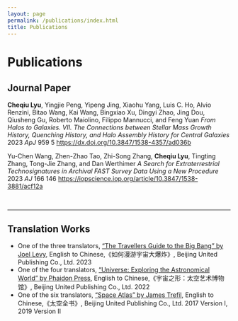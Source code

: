 ```yaml
---
layout: page
permalink: /publications/index.html
title: Publications
---
```


# Publications

## Journal Paper

**Cheqiu Lyu**, Yingjie Peng, Yipeng Jing, Xiaohu Yang, Luis C. Ho, Alvio Renzini, Bitao Wang, Kai Wang, Bingxiao Xu, Dingyi Zhao, Jing Dou, Qiusheng Gu, Roberto Maiolino, Filippo Mannucci, and Feng Yuan *From Halos to Galaxies. VII. The Connections between Stellar Mass Growth History, Quenching History, and Halo Assembly History for Central Galaxies* 2023 *ApJ* 959 5 https://dx.doi.org/10.3847/1538-4357/ad036b



Yu-Chen Wang,  Zhen-Zhao Tao, Zhi-Song Zhang, **Cheqiu Lyu**, Tingting Zhang, Tong-Jie Zhang, and Dan Werthimer *A Search for Extraterrestrial Technosignatures in Archival FAST Survey Data Using a New Procedure*  2023 *AJ* 166 146 https://iopscience.iop.org/article/10.3847/1538-3881/acf12a



<br>

---

## Translation Works

- One of the three translators, [“The Travellers Guide to the Big Bang” by Joel Levy](https://www.amazon.ca/Big-Bang-Travellers-Guide/dp/1786750600), English to Chinese,《如何漫游宇宙大爆炸》, Beijing United Publishing Co., Ltd. 2023
- One of the four translators, [“Universe: Exploring the Astronomical World” by Phaidon Press](https://www.amazon.ca/Universo-Universe-Explorando-Exploring-Astronomical/dp/0714875708/ref=sr_1_2?dib=eyJ2IjoiMSJ9.chdXCd0dcT3ETp1Un8_W-WXYQoVB9Iocaol361KqiVs.seemHQyqIDWdUuqdfZyNzYZbWwuGgTWfsvUihXfVr_s&dib_tag=se&keywords=Exploring+the+Astronomical+World”+by+Phaidon+Press&qid=1708249134&s=books&sr=1-2), English to Chinese,《宇宙之形：太空艺术博物馆》, Beijing United Publishing Co., Ltd. 2022
- One of the six translators, [“Space Atlas” by James Trefil](https://www.amazon.ca/Space-Atlas-Mapping-Universe-Beyond/dp/1426209711/ref=sr_1_4?dib=eyJ2IjoiMSJ9.MVlCJYM16B6jvkeQuhGEJb-sXD7vAcGB8pWRsaOi92P2bIR3vilQSM5c_Z97YHe2zDY0XNgl5p4-A9XMHKPDhQ.g3EbdmXfl2jCPFGufNb_d3TrKQJNRg0XSXfs-bXid5o&dib_tag=se&keywords=“Space+Atlas”+by+James+Trefil&qid=1708249195&s=books&sr=1-4), English to Chinese,《太空全书》, Beijing United Publishing Co., Ltd. 2017 Version I, 2019 Version II
